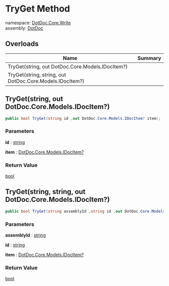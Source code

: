 ﻿# TryGet Method

namespace: [DotDoc\.Core\.Write](../../DotDoc.Core.Write.md)<br />
assembly: [DotDoc](../../../DotDoc.md)



## Overloads

| Name | Summary |
|------|---------|
| TryGet\(string, out DotDoc\.Core\.Models\.IDocItem?\) |  |
| TryGet\(string, string, out DotDoc\.Core\.Models\.IDocItem?\) |  |

## TryGet\(string, out DotDoc\.Core\.Models\.IDocItem?\)



```csharp
public bool TryGet(string id ,out DotDoc.Core.Models.IDocItem? item);
```

### Parameters

__id__ : [string](https://docs.microsoft.com/ja-jp/dotnet/api/System.String)



__item__ : [DotDoc\.Core\.Models\.IDocItem?](../../../DotDoc/DotDoc.Core.Models/IDocItem.md)



### Return Value

[bool](https://docs.microsoft.com/ja-jp/dotnet/api/System.Boolean)



## TryGet\(string, string, out DotDoc\.Core\.Models\.IDocItem?\)



```csharp
public bool TryGet(string assemblyId ,string id ,out DotDoc.Core.Models.IDocItem? item);
```

### Parameters

__assemblyId__ : [string](https://docs.microsoft.com/ja-jp/dotnet/api/System.String)



__id__ : [string](https://docs.microsoft.com/ja-jp/dotnet/api/System.String)



__item__ : [DotDoc\.Core\.Models\.IDocItem?](../../../DotDoc/DotDoc.Core.Models/IDocItem.md)



### Return Value

[bool](https://docs.microsoft.com/ja-jp/dotnet/api/System.Boolean)



